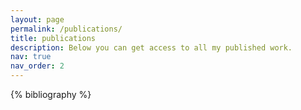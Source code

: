 ```yaml
---
layout: page
permalink: /publications/
title: publications
description: Below you can get access to all my published work. 
nav: true
nav_order: 2
---
```


<!-- _pages/publications.md -->
<div class="publications">

{% bibliography %}

</div>

